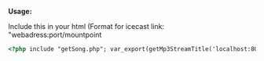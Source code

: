 **Usage:**

Include this in your html (Format for icecast link: "webadress:port/mountpoint
```html
<?php include "getSong.php"; var_export(getMp3StreamTitle('localhost:8000/radio_aac', 19200)); ?>
```
